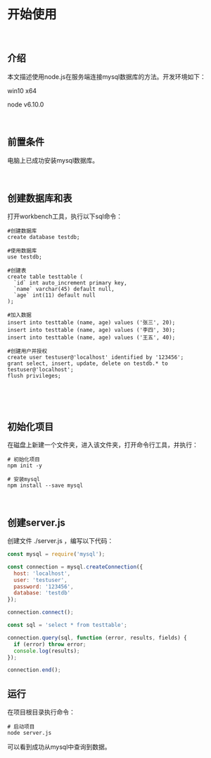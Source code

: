 # 开始使用

​	

## 介绍

本文描述使用node.js在服务端连接mysql数据库的方法。开发环境如下：

win10 x64

node v6.10.0

​	

## 前置条件

电脑上已成功安装mysql数据库。

​	

## 创建数据库和表

打开workbench工具，执行以下sql命令：

```mysql
#创建数据库
create database testdb;

#使用数据库
use testdb;

#创建表
create table testtable (
  `id` int auto_increment primary key,
  `name` varchar(45) default null,
  `age` int(11) default null
);

#加入数据
insert into testtable (name, age) values ('张三', 20);
insert into testtable (name, age) values ('李四', 30);
insert into testtable (name, age) values ('王五', 40);

#创建用户并授权
create user testuser@'localhost' identified by '123456';
grant select, insert, update, delete on testdb.* to testuser@'localhost';
flush privileges;
```

​    

​	

## 初始化项目

在磁盘上新建一个文件夹，进入该文件夹，打开命令行工具，并执行： 

```shell
# 初始化项目
npm init -y

# 安装mysql
npm install --save mysql
```

​	

## 创建server.js

创建文件 ./server.js ，编写以下代码：

```jsx
const mysql = require('mysql');

const connection = mysql.createConnection({
  host: 'localhost',
  user: 'testuser',
  password: '123456',
  database: 'testdb'
});

connection.connect();

const sql = 'select * from testtable';

connection.query(sql, function (error, results, fields) {
  if (error) throw error;
  console.log(results);
});

connection.end(); 
```

 	

## 运行

在项目根目录执行命令：

```shell
# 启动项目
node server.js
```

可以看到成功从mysql中查询到数据。



 